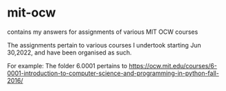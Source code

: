 # mit-ocw
contains my answers for assignments of various MIT OCW courses

The assignments pertain to various courses I undertook starting Jun 30,2022, and have been organised as such.

For example: The folder 6.0001 pertains to https://ocw.mit.edu/courses/6-0001-introduction-to-computer-science-and-programming-in-python-fall-2016/
